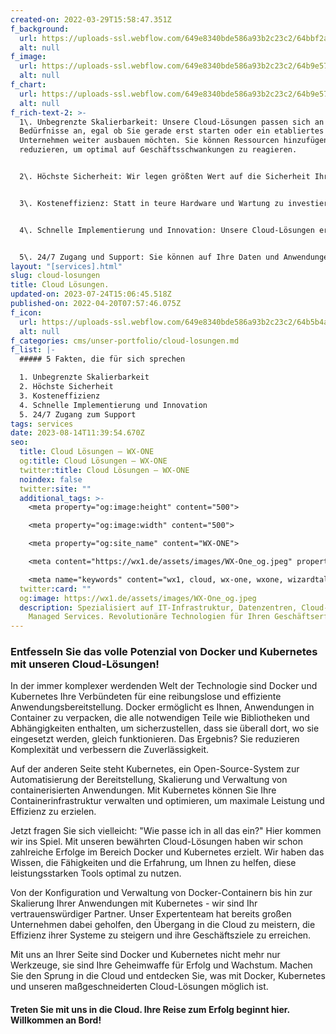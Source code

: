 ```yaml
---
created-on: 2022-03-29T15:58:47.351Z
f_background:
  url: https://uploads-ssl.webflow.com/649e8340bde586a93b2c23c2/64bbf2a158e886d3f5c0ff68_cloud5.png
  alt: null
f_image:
  url: https://uploads-ssl.webflow.com/649e8340bde586a93b2c23c2/64b9e574a6e0ed80043e75e8_cloud8.png
  alt: null
f_chart:
  url: https://uploads-ssl.webflow.com/649e8340bde586a93b2c23c2/64b9e574a6e0ed80043e75e8_cloud8.png
  alt: null
f_rich-text-2: >-
  1\. Unbegrenzte Skalierbarkeit: Unsere Cloud-Lösungen passen sich an Ihre
  Bedürfnisse an, egal ob Sie gerade erst starten oder ein etabliertes
  Unternehmen weiter ausbauen möchten. Sie können Ressourcen hinzufügen oder
  reduzieren, um optimal auf Geschäftsschwankungen zu reagieren.


  2\. Höchste Sicherheit: Wir legen größten Wert auf die Sicherheit Ihrer Daten. Unsere Cloud-Lösungen bieten modernste Sicherheitsmaßnahmen, um Ihre Daten vor potenziellen Bedrohungen zu schützen und den Datenschutz zu gewährleisten.


  3\. Kosteneffizienz: Statt in teure Hardware und Wartung zu investieren, zahlen Sie nur für die Ressourcen, die Sie tatsächlich nutzen. Dies reduziert Ihre IT-Kosten erheblich und ermöglicht es Ihnen, Ihr Budget effektiver zu nutzen.


  4\. Schnelle Implementierung und Innovation: Unsere Cloud-Lösungen ermöglichen es Ihnen, neue Anwendungen schnell zu implementieren und zu testen, was die Markteinführungszeit verkürzt. Zudem haben Sie Zugang zu den neuesten Technologien, um Innovationen voranzutreiben.


  5\. 24/7 Zugang und Support: Sie können auf Ihre Daten und Anwendungen von überall und zu jeder Zeit zugreifen. Unser engagiertes Support-Team steht Ihnen rund um die Uhr zur Verfügung, um bei Fragen oder Problemen zu helfen.
layout: "[services].html"
slug: cloud-losungen
title: Cloud Lösungen.
updated-on: 2023-07-24T15:06:45.518Z
published-on: 2022-04-20T07:57:46.075Z
f_icon:
  url: https://uploads-ssl.webflow.com/649e8340bde586a93b2c23c2/64b5b4ad8c51cafc5d1eb512_CloudSolution2Free.png
  alt: null
f_categories: cms/unser-portfolio/cloud-losungen.md
f_list: |-
  ##### 5 Fakten, die für sich sprechen

  1. Unbegrenzte Skalierbarkeit
  2. Höchste Sicherheit
  3. Kosteneffizienz
  4. Schnelle Implementierung und Innovation
  5. 24/7 Zugang zum Support
tags: services
date: 2023-08-14T11:39:54.670Z
seo:
  title: Cloud Lösungen — WX-ONE
  og:title: Cloud Lösungen — WX-ONE
  twitter:title: Cloud Lösungen — WX-ONE
  noindex: false
  twitter:site: ""
  additional_tags: >-
    <meta property="og:image:height" content="500">

    <meta property="og:image:width" content="500">

    <meta property="og:site_name" content="WX-ONE">

    <meta content="https://wx1.de/assets/images/WX-One_og.jpeg" property="twitter:image">

    <meta name="keywords" content="wx1, cloud, wx-one, wxone, wizardtales, iaas, saas, paas, kubernetes, infrastructure, datacenter, csp">
  twitter:card: ""
  og:image: https://wx1.de/assets/images/WX-One_og.jpeg
  description: Spezialisiert auf IT-Infrastruktur, Datenzentren, Cloud- und
    Managed Services. Revolutionäre Technologien für Ihren Geschäftserfolg.
---
```


### **Entfesseln Sie das volle Potenzial von Docker und Kubernetes mit unseren Cloud-Lösungen!**

In der immer komplexer werdenden Welt der Technologie sind Docker und Kubernetes Ihre Verbündeten für eine reibungslose und effiziente Anwendungsbereitstellung. Docker ermöglicht es Ihnen, Anwendungen in Container zu verpacken, die alle notwendigen Teile wie Bibliotheken und Abhängigkeiten enthalten, um sicherzustellen, dass sie überall dort, wo sie eingesetzt werden, gleich funktionieren. Das Ergebnis? Sie reduzieren Komplexität und verbessern die Zuverlässigkeit.

Auf der anderen Seite steht Kubernetes, ein Open-Source-System zur Automatisierung der Bereitstellung, Skalierung und Verwaltung von containerisierten Anwendungen. Mit Kubernetes können Sie Ihre Containerinfrastruktur verwalten und optimieren, um maximale Leistung und Effizienz zu erzielen.

Jetzt fragen Sie sich vielleicht: "Wie passe ich in all das ein?" Hier kommen wir ins Spiel. Mit unseren bewährten Cloud-Lösungen haben wir schon zahlreiche Erfolge im Bereich Docker und Kubernetes erzielt. Wir haben das Wissen, die Fähigkeiten und die Erfahrung, um Ihnen zu helfen, diese leistungsstarken Tools optimal zu nutzen.

Von der Konfiguration und Verwaltung von Docker-Containern bis hin zur Skalierung Ihrer Anwendungen mit Kubernetes - wir sind Ihr vertrauenswürdiger Partner. Unser Expertenteam hat bereits großen Unternehmen dabei geholfen, den Übergang in die Cloud zu meistern, die Effizienz ihrer Systeme zu steigern und ihre Geschäftsziele zu erreichen.

Mit uns an Ihrer Seite sind Docker und Kubernetes nicht mehr nur Werkzeuge, sie sind Ihre Geheimwaffe für Erfolg und Wachstum. Machen Sie den Sprung in die Cloud und entdecken Sie, was mit Docker, Kubernetes und unseren maßgeschneiderten Cloud-Lösungen möglich ist.

#### **Treten Sie mit uns in die Cloud. Ihre Reise zum Erfolg beginnt hier. Willkommen an Bord!**‍
